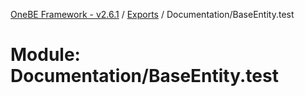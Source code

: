 [OneBE Framework - v2.6.1](../README.md) / [Exports](../modules.md) / Documentation/BaseEntity.test

# Module: Documentation/BaseEntity.test
